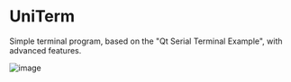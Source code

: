# UniTerm
Simple terminal program, based on the "Qt Serial Terminal Example", with advanced features.

![image](https://github.com/user-attachments/assets/8000c587-e3a6-4de2-9863-b844173cb8de)

